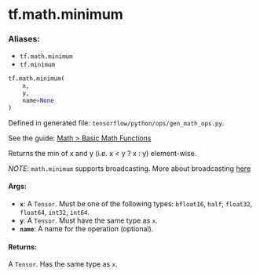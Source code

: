 <div itemscope itemtype="http://developers.google.com/ReferenceObject">
<meta itemprop="name" content="tf.math.minimum" />
<meta itemprop="path" content="Stable" />
</div>

# tf.math.minimum

### Aliases:

* `tf.math.minimum`
* `tf.minimum`

``` python
tf.math.minimum(
    x,
    y,
    name=None
)
```



Defined in generated file: `tensorflow/python/ops/gen_math_ops.py`.

See the guide: [Math > Basic Math Functions](../../../../api_guides/python/math_ops.md#Basic_Math_Functions)

Returns the min of x and y (i.e. x < y ? x : y) element-wise.

*NOTE*: `math.minimum` supports broadcasting. More about broadcasting
[here](http://docs.scipy.org/doc/numpy/user/basics.broadcasting.html)

#### Args:

* <b>`x`</b>: A `Tensor`. Must be one of the following types: `bfloat16`, `half`, `float32`, `float64`, `int32`, `int64`.
* <b>`y`</b>: A `Tensor`. Must have the same type as `x`.
* <b>`name`</b>: A name for the operation (optional).


#### Returns:

A `Tensor`. Has the same type as `x`.
